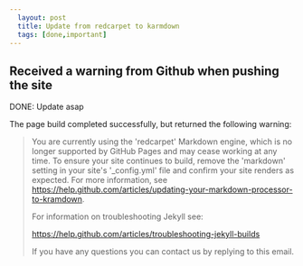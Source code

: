 ```yaml
---
  layout: post
  title: Update from redcarpet to karmdown
  tags: [done,important]
---
```


## Received a warning from Github when pushing the site

<span class="DONE">DONE: Update asap</span>

The page build completed successfully, but returned the following warning:

>  You are currently using the 'redcarpet' Markdown engine, which is no longer supported by GitHub Pages and may cease working at any time. To ensure your site continues to build, remove the 'markdown' setting in your site's '\_config.yml' file and confirm your site renders as expected. For more information, see https://help.github.com/articles/updating-your-markdown-processor-to-kramdown.
>
> For information on troubleshooting Jekyll see:
>
>  https://help.github.com/articles/troubleshooting-jekyll-builds
>
> If you have any questions you can contact us by replying to this email.
